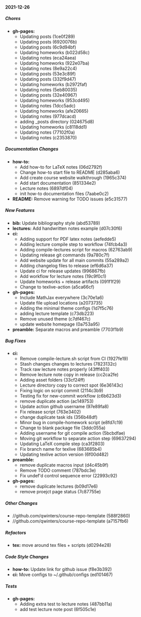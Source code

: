 #### 2021-12-26

##### Chores

* **gh-pages:**
  *  Updating posts (1ce0f289)
  *  Updating posts (6920076b)
  *  Updating posts (6c9d94bf)
  *  Updating homeworks (b022d58c)
  *  Updating notes (eca24aea)
  *  Updating homeworks (922e07ba)
  *  Updating notes (8e9a22c4)
  *  Updating posts (53e3c89f)
  *  Updating posts (332f9d47)
  *  Updating homeworks (b2972faf)
  *  Updating notes (5eb80035)
  *  Updating posts (32e40967)
  *  Updating homeworks (953cd495)
  *  Updating notes (1dcc5adc)
  *  Updating homeworks (afe20665)
  *  Updating notes (977dcacd)
  *  adding _posts directory (024675d8)
  *  Updating homeworks (c8118dd1)
  *  Updating notes (77102f0a)
  *  Updating notes (c2353870)

##### Documentation Changes

* **how-to:**
  *  Add how-to for  LaTeX notes (06d2792f)
  *  Change how-to start file to README (d285aba6)
  *  Add create course website walkthrough (1965c374)
  *  Add start documentation (851334e2)
  *  Lecture notes (6897df04)
  *  init how-to documentation files (7aabe0c2)
* **README:**  Remove warning for TODO issues (e5c31577)

##### New Features

* **bib:**  Update bibliography style (abd53789)
* **lectures:**  Add handwritten notes example (d07c30f6)
* **ci:**
  *  Adding support for PDF latex notes (aefedde5)
  *  Adding lecture compile step to workflow (74fcb4a3)
  *  Adding compile-lectures script for macros (62763ab9)
  *  Updating release git commands (9a780c7f)
  *  Add website update for all main commits (55a289a2)
  *  Adding changelog files to release (ef6d6a37)
  *  Update ci for release updates (996867fb)
  *  Add workflow for lecture notes (19c9f0c1)
  *  Update homeworks + release artifacts (091f1f29)
  *  Change to texlive-action (a5ca66cf)
* **gh-pages:**
  *   Include MathJax everywhere (3c70e1a6)
  *  Update file upload locations (a2073735)
  *  Adding the minimal theme configs (1d7f5c76)
  *  adding lecture template (c73db223)
  *  Remove unused theme (c7df467c)
  *  update website homepage (0a753a95)
* **preamble:**  Separate macros and preamble (7703f1b9)

##### Bug Fixes

* **ci:**
  *  Remove compile-lecture.sh script from CI (1927fe19)
  *  Stash changes changes to lectures (7823132c)
  *  Track raw lecture notes properly (43fff403)
  *  Remove lecture note copy in release (cc2ca2fe)
  *  Adding asset folders (33cf24ff)
  *  Lecture directory copy to correct spot (6e36143c)
  *  Fixing logic on script commit (2114c3b9)
  *  Testing fix for new-commit workflow (c6b623d3)
  *  remove duplicate action (ac149753)
  *  Update action github username (97e89fa8)
  *  Fix release script (763e3402)
  *  change duplicate task ids (356b48df)
  *  Minor bug in compile-homework script (e8fd7c19)
  *  Change to blank package file (3ddc055a)
  *  Adding username for git compile action (5bcbdfae)
  *  Moving git workflow to separate action step (69637294)
  *  Updating LaTeX compile step (ca3f2803)
  *  Fix branch name for texlive (683685b4)
  *  Updating texlive action version (6f00d482)
* **preamble:**
  *  remove duplicate macros input (d4c45b9f)
  *  Remove TODO comment (787bdc3e)
  *  Fix undef'd control sequence error (22993c92)
* **gh-pages:**
  *  remove duplicate lectures (b09d17e6)
  *  remove proejct page status (7c87755e)

##### Other Changes

* //github.com/qwinters/course-repo-template (588f2860)
* //github.com/qwinters/course-repo-template (a7157fb6)

##### Refactors

* **tex:**  move around tex files + scripts (d0294e28)

##### Code Style Changes

* **how-to:**  Update link for github issue (f8e3b392)
* **ci:**  Move configs to ~/.github/configs (ed101467)

##### Tests

* **gh-pages:**
  *  Adding extra test to lecture notes (487bb11a)
  *  add test lecture note post (6f505c1e)


